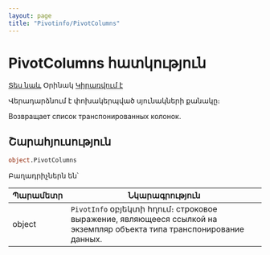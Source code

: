 ```yaml
---
layout: page
title: "Pivotinfo/PivotColumns"
---
```


# PivotColumns հատկություն

[Տես նաև](../PivotInfo.md) Օրինակ [Կիրառվում է](../PivotInfo.md)

Վերադարձնում է փոխակերպված սյունակների քանակը։

Возвращает список транспонированных колонок.

## Շարահյուսություն

```vb
object.PivotColumns
```

Բաղադրիչներն են՝

| Պարամետր | Նկարագրություն |
|--|--|
| object | `PivotInfo` օբյեկտի հղում։ строковое выражение, являющееся ссылкой на экземпляр объекта типа транспонирование данных. |